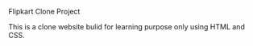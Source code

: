 Flipkart Clone Project

This is a clone website bulid for learning purpose only using HTML and CSS.
